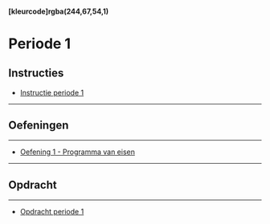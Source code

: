 #### [kleurcode]rgba(244,67,54,1)

# Periode 1

## Instructies
* <a href="https://elo.kw1c.nl/CMS/Studie/811%20ICT-Academie/811%20VakkenInhoud/%5BB.01%20MOD%5D%20Modelleren/25187%20%C2%A0%20Applicatie-%20en%20mediaontwikkelaar/Periode%2001/Productie/01.%20Reader/Instructie%20Periode%201.xlsx" target="_blank">Instructie periode 1</a>

---
## Oefeningen
---

* <a href="https://elo.kw1c.nl/CMS/Studie/811%20ICT-Academie/811%20VakkenInhoud/%5BB.01%20MOD%5D%20Modelleren/25187%20%C2%A0%20Applicatie-%20en%20mediaontwikkelaar/Periode%2001/Productie/02.%20Opdrachten/Oefening1-ProgrammaVanEisen.xlsx" target="_blank">Oefening 1 - Programma van eisen</a>

---
## Opdracht
---
* <a href="https://elo.kw1c.nl/CMS/Studie/811%20ICT-Academie/811%20VakkenInhoud/%5BB.01%20MOD%5D%20Modelleren/25187%20%C2%A0%20Applicatie-%20en%20mediaontwikkelaar/Periode%2001/Productie/02.%20Opdrachten/OpdrachtPeriode1.xlsx" target="_blank">Opdracht periode 1</a>
